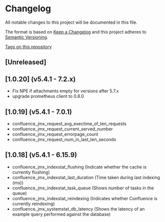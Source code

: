 # Changelog

All notable changes to this project will be documented in this file.

The format is based on [Keep a Changelog](http://keepachangelog.com/en/1.0.0/)
and this project adheres to [Semantic Versioning](http://semver.org/spec/v2.0.0.html).

[Tags on this repository](https://github.com/AndreyVMarkelov/prom-confluence-exporter/releases)

## [Unreleased]

## [1.0.20] (v5.4.1 - 7.2.x)
- Fix NPE if attachments empty for versions after 5.7.x
- upgrade prometheus client to 0.8.0

## [1.0.19] (v5.4.1 - 7.0.1)

- confluence_jmx_request_avg_exectime_of_ten_requests
- confluence_jmx_request_current_served_number
- confluence_jmx_request_errorpage_count
- confluence_jmx_request_num_in_last_ten_seconds

## [1.0.18] (v5.4.1 - 6.15.9)

- confluence_jmx_indexstat_flushing (Indicate whether the cache is currently flushing)
- confluence_jmx_indexstat_last_duration (Time taken during last indexing (ms))
- confluence_jmx_indexstat_task_queue (Shows number of tasks in the queue)
- confluence_jmx_indexstat_reindexing (Indicates whether Confluence is currently reindexing)
- confluence_jmx_systemstat_db_latency (Shows the latency of an example query performed against the database)
